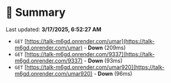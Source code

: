 # 📖 Summary
Last updated: **3/17/2025, 6:52:27 AM**

- `GET` [https://talk-m6gd.onrender.com/umar](https://talk-m6gd.onrender.com/umar) - **Down** (209ms)
- `GET` [https://talk-m6gd.onrender.com/9337](https://talk-m6gd.onrender.com/9337) - **Down** (93ms)
- `GET` [https://talk-m6gd.onrender.com/umar920](https://talk-m6gd.onrender.com/umar920) - **Down** (96ms)

